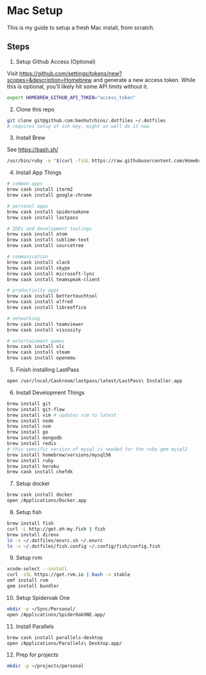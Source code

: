 # Mac Setup

This is my guide to setup a fresh Mac install, from scratch.

## Steps

1. Setup Github Access (Optional)

  Visit https://github.com/settings/tokens/new?scopes=&description=Homebrew and generate a new access token. While this is optional, you'll likely hit some API limits without it.

  ```bash
  export HOMEBREW_GITHUB_API_TOKEN="access_token"
  ```

2. Clone this repo

  ```bash
  git clone git@github.com:benhutchins/.dotfiles ~/.dotfiles
  # requires setup of ssh key, might as well do it now
  ```

3. Install Brew

  See https://bash.sh/

  ```bash
  /usr/bin/ruby -e "$(curl -fsSL https://raw.githubusercontent.com/Homebrew/install/master/install)"
  ```

4. Install App Things

  ```bash
  # common apps
  brew cask install iterm2
  brew cask install google-chrome

  # personal apps
  brew cask install spideroakone
  brew cask install lastpass

  # IDEs and development toolings
  brew cask install atom
  brew cask install sublime-text
  brew cask install sourcetree

  # communication
  brew cask install slack
  brew cask install skype
  brew cask install microsoft-lync
  brew cask install teamspeak-client

  # productivity apps
  brew cask install bettertouchtool
  brew cask install alfred
  brew cask install libreoffice

  # networking
  brew cask install teamviewer
  brew cask install viscosity

  # entertainment games
  brew cask install vlc
  brew cask install steam
  brew cask install openemu
  ```

5. Finish installing LastPass

  ```bash
  open /usr/local/Caskroom/lastpass/latest/LastPass\ Installer.app
  ```

6. Install Development Things

  ```bash
  brew install git
  brew install git-flow
  brew install vim # updates vim to latest
  brew install node
  brew install nvm
  brew install go
  brew install mongodb
  brew install redis
  # this specific version of mysql is needed for the ruby gem mysql2
  brew install homebrew/versions/mysql56
  brew install ruby
  brew install heroku
  brew cask install chefdk
  ```

7. Setup docker

  ```bash
  brew cask install docker
  open /Applications/Docker.app
  ```

8. Setup fish

  ```bash
  brew install fish
  curl -L http://get.oh-my.fish | fish
  brew install direnv
  ln -s ~/.dotfiles/envrc.sh ~/.envrc
  ln -s ~/.dotfiles/fish.config ~/.config/fish/config.fish
  ```

9. Setup rvm

  ```bash
  xcode-select --install
  curl -sSL https://get.rvm.io | bash -s stable
  omf install rvm
  gem install bundler
  ```

10. Setup Spideroak One

  ```bash
  mkdir -p ~/Sync/Personal/
  open /Applications/SpiderOakONE.app/
  ```

11. Install Parallels

  ```bash
  brew cask install parallels-desktop
  open /Applications/Parallels\ Desktop.app/
  ```

12. Prep for projects

  ```bash
  mkdir -p ~/projects/personal
  ```

